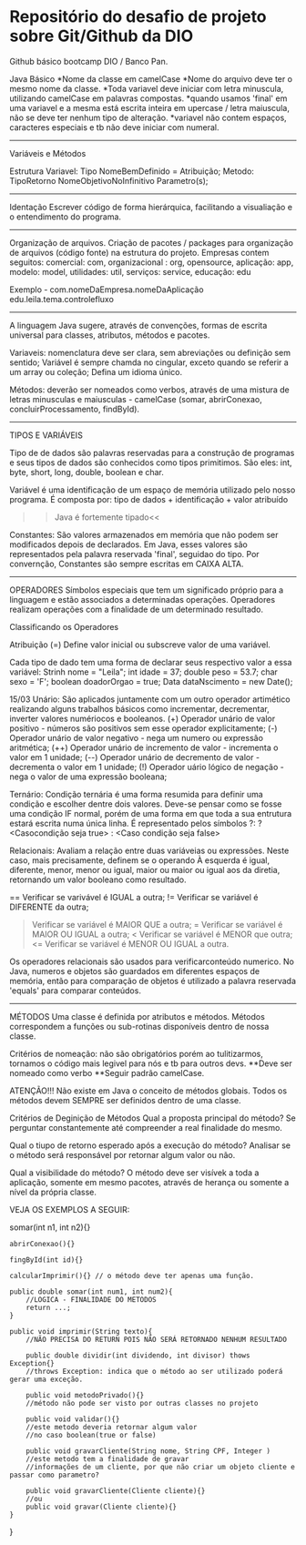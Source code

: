 # Repositório do desafio de projeto sobre Git/Github da DIO

Github básico bootcamp DIO / Banco Pan.
 
Java Básico
*Nome da classe em camelCase
*Nome do arquivo deve ter o mesmo nome da classe.
*Toda variavel deve iniciar com letra minuscula, utilizando camelCase em palavras compostas.
*quando usamos 'final' em uma variavel e a mesma está escrita inteira em upercase / letra maiuscula, não se deve ter nenhum tipo de alteração.
*variavel não contem espaços, caracteres especiais e tb não deve iniciar com numeral.

-----------------------------------------------------------------

Variáveis e Métodos

Estrutura
Variavel: Tipo NomeBemDefinido = Atribuição;
Metodo:  TipoRetorno NomeObjetivoNoInfinitivo Parametro(s);

------------------------------------------------------------------

Identação
Escrever código de forma hierárquica, facilitando a visualiação e o entendimento do programa.

--------------------------------------------------------

Organização de arquivos.
Criação de pacotes / packages para organização de arquivos (código fonte) na estrutura do projeto.
Empresas contem seguitos: comercial: com, organizacional : org, opensource, aplicação: app, modelo: model, utilidades: util, serviços: service, educação: edu

Exemplo - com.nomeDaEmpresa.nomeDaAplicação 
          edu.leila.tema.controlefluxo

--------------------------------------------------------

A linguagem Java sugere, através de convenções, formas de escrita universal para classes, atributos, métodos e pacotes.

Variaveis: nomenclatura deve ser clara, sem abreviações ou definição sem sentido;
Variável é sempre chamda no cingular, exceto quando se referir a um array ou coleção;
Defina um idioma único.

Métodos: deverão ser nomeados como verbos, através de uma mistura de letras minusculas e maiusculas - camelCase (somar, abrirConexao, concluirProcessamento, findById).

---------------------------------------------------------------

TIPOS E VARIÁVEIS

Tipo de de dados são palavras reservadas para a construção de programas e seus tipos de dados são conhecidos como tipos primitimos. São eles: int, byte, short, long, double, boolean e char.

Variável é uma identificação de um espaço de memória utilizado pelo nosso programa. É composta por:
tipo de dados + identificação + valor atribuído
>>Java é fortemente tipado<<

Constantes: 
São valores armazenados em memória que não podem ser modificados depois de declarados. Em Java, esses valores são representados pela palavra reservada 'final', seguidao do tipo.
Por convernção, Constantes são sempre escritas em CAIXA ALTA. 

---------------------------------------

OPERADORES
Símbolos especiais que tem um significado próprio para a linguagem e estão associados a determinadas operações.
Operadores realizam operações com a finalidade de um determinado resultado.

Classificando os Operadores

Atribuição (=) Define valor inicial ou subscreve valor de uma variável.

Cada tipo de dado tem uma forma de declarar seus respectivo valor a essa variável:
Strinh nome = "Leila";
int idade = 37;
double peso = 53.7;
char sexo = 'F';
boolean doadorOrgao = true;
Data dataNscimento = new Date();

15/03
Unário: São aplicados juntamente com um outro operador artimético realizando alguns trabalhos básicos como incrementar, decrementar, inverter valores numériocos e booleanos.
(+) Operador unário de valor positivo - números são positivos sem esse operador explicitamente;
(-) Operador unário de valor negativo - nega um numero ou expressão aritmética;
(++) Operador unário de incremento de valor - incrementa o valor em 1 unidade;
(--) Operador unário de decremento de valor - decrementa o valor em 1 unidade;
(!) Operador uário lógico de negação - nega o valor de uma expressão booleana;

Ternário: Condição ternária é uma forma resumida para definir uma condição e escolher dentre dois valores. Deve-se pensar como se fosse uma condição IF normal, porém de uma forma em que toda a sua entrutura estará escrita numa única linha.
É representado pelos símbolos ?:
<Expressao Condicional> ? <Casocondição seja true> : <Caso condição seja false>


Relacionais: Avaliam a relação entre duas variáveias ou expressões. Neste caso, mais precisamente, definem se o operando À esquerda é igual, diferente, menor, menor ou igual, maior ou maior ou igual aos da diretia, retornando um valor booleano como resultado.

== Verificar se varivável é IGUAL a outra;
!= Verificar se variável é DIFERENTE da outra;
> Verificar se variável é MAIOR QUE a outra;
>= Verificar se variável é MAIOR OU IGUAL a outra;
< Verificar se variável é MENOR que outra;
<= Verificar se variável é MENOR OU IGUAL a outra. 

Os operadores relacionais são usados para verificarconteúdo numerico.
No Java, numeros e objetos são guardados em diferentes espaços de memória, então para comparação de objetos é utilizado a palavra reservada 'equals' para comparar conteúdos.

------------------------------------------------------------------

MÉTODOS
Uma classe é definida por atributos e métodos. Métodos correspondem a funções ou sub-rotinas disponíveis dentro de nossa classe.

Critérios de nomeação: não são obrigatórios porém ao tulitizarmos, tornamos o código mais legivel para nós e tb para outros devs.
**Deve ser nomeado como verbo
**Seguir padrão camelCase.

ATENÇÃO!!! Não existe em Java o conceito de métodos globais. Todos os métodos devem SEMPRE  ser definidos dentro de uma classe.

Critérios de Deginição de Métodos
Qual a proposta principal do método? Se perguntar constantemente até compreender a real finalidade do mesmo.

Qual o tiupo de retorno esperado após a execução do método? Analisar se o método será responsável por retornar algum valor ou não.

Qual a visibilidade do método? O método deve ser visívek a toda a aplicação, somente em mesmo pacotes, através de herança ou somente a nível da própria classe.

VEJA OS EXEMPLOS A SEGUIR:

  somar(int n1, int n2){}

    abrirConexao(){}

    fingById(int id){}

    calcularImprimir(){} // o método deve ter apenas uma função.

    public double somar(int num1, int num2){
        //LOGICA - FINALIDADE DO METODOS
        return ...;
    }    

    public void imprimir(String texto){
        //NÃO PRECISA DO RETURN POIS NÃO SERÁ RETORNADO NENHUM RESULTADO
    
        public double dividir(int dividendo, int divisor) thows Exception{}
        //throws Exception: indica que o método ao ser utilizado poderá gerar uma exceção.

        public void metodoPrivado(){}
        //método não pode ser visto por outras classes no projeto
    
        public void validar(){}
        //este metodo deveria retornar algum valor
        //no caso boolean(true or false)

        public void gravarCliente(String nome, String CPF, Integer )
        //este metodo tem a finalidade de gravar
        //informações de um cliente, por que não criar um objeto cliente e passar como parametro?
    
        public void gravarCliente(Cliente cliente){}
        //ou
        public void gravar(Cliente cliente){}
    }
}
